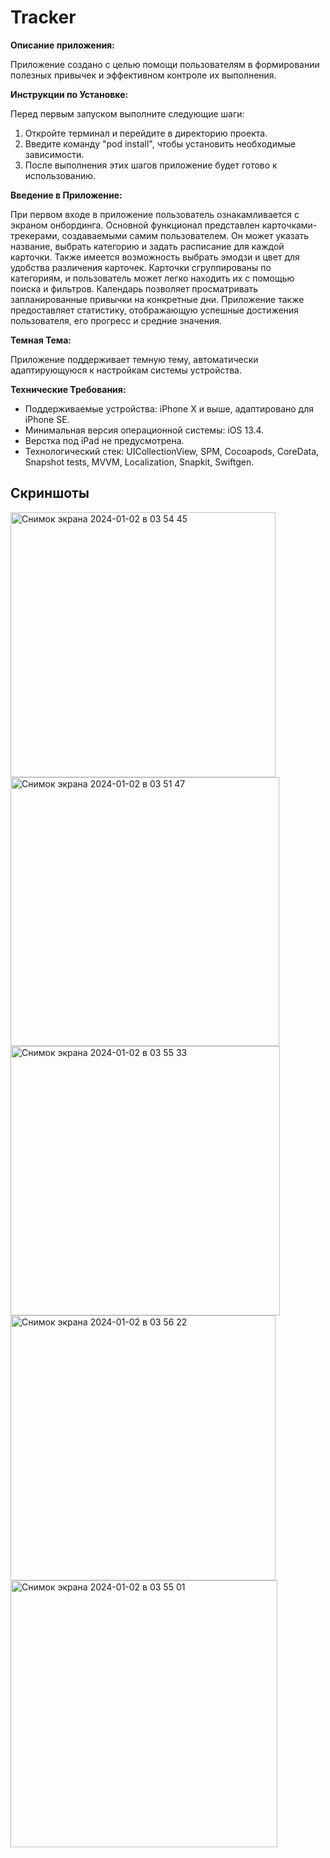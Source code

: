 # Tracker

**Описание приложения:**

Приложение создано с целью помощи пользователям в формировании полезных привычек и эффективном контроле их выполнения.

**Инструкции по Установке:**

Перед первым запуском выполните следующие шаги:

1. Откройте терминал и перейдите в директорию проекта.
2. Введите команду "pod install", чтобы установить необходимые зависимости.
3. После выполнения этих шагов приложение будет готово к использованию.

**Введение в Приложение:**

При первом входе в приложение пользователь ознакамливается с экраном онбординга. Основной функционал представлен карточками-трекерами, создаваемыми самим пользователем. Он может указать название, выбрать категорию и задать расписание для каждой карточки. Также имеется возможность выбрать эмодзи и цвет для удобства различения карточек. Карточки сгруппированы по категориям, и пользователь может легко находить их с помощью поиска и фильтров. Календарь позволяет просматривать запланированные привычки на конкретные дни. Приложение также предоставляет статистику, отображающую успешные достижения пользователя, его прогресс и средние значения.

**Темная Тема:**

Приложение поддерживает темную тему, автоматически адаптирующуюся к настройкам системы устройства.

**Технические Требования:**

- Поддерживаемые устройства: iPhone X и выше, адаптировано для iPhone SE.
- Минимальная версия операционной системы: iOS 13.4.
- Верстка под iPad не предусмотрена.
- Технологический стек: UICollectionView, SPM, Cocoapods, CoreData, Snapshot tests, MVVM, Localization, Snapkit, Swiftgen.

## **Скриншоты**

<img width="424" alt="Снимок экрана 2024-01-02 в 03 54 45" src="https://github.com/AndreyAslanov/Tracker/blob/1e7149527a41ebdcf6ec6491ac90788f52d2f445/Screenshots/Simulator%20Screenshot%20-%20iPhone%2014%20Pro%20-%202024-01-02%20at%2003.54.45.png">

<img width="430" alt="Снимок экрана 2024-01-02 в 03 51 47" src="https://github.com/AndreyAslanov/Tracker/blob/1e7149527a41ebdcf6ec6491ac90788f52d2f445/Screenshots/Simulator%20Screenshot%20-%20iPhone%2014%20Pro%20-%202024-01-02%20at%2003.51.47.png">

<img width="431" alt="Снимок экрана 2024-01-02 в 03 55 33" src="https://github.com/AndreyAslanov/Tracker/blob/1e7149527a41ebdcf6ec6491ac90788f52d2f445/Screenshots/Simulator%20Screenshot%20-%20iPhone%2014%20Pro%20-%202024-01-02%20at%2003.55.33.png">

<img width="424" alt="Снимок экрана 2024-01-02 в 03 56 22" src="https://github.com/AndreyAslanov/Tracker/blob/1e7149527a41ebdcf6ec6491ac90788f52d2f445/Screenshots/Simulator%20Screenshot%20-%20iPhone%2014%20Pro%20-%202024-01-02%20at%2003.56.22.png">

<img width="427" alt="Снимок экрана 2024-01-02 в 03 55 01" src="https://github.com/AndreyAslanov/Tracker/blob/1e7149527a41ebdcf6ec6491ac90788f52d2f445/Screenshots/Simulator%20Screenshot%20-%20iPhone%2014%20Pro%20-%202024-01-02%20at%2003.55.01.png">



